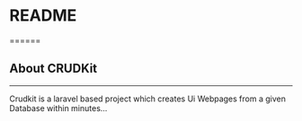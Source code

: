 # README
======
## About CRUDKit
------
Crudkit is a laravel based project which creates Ui Webpages from a given Database within minutes...
